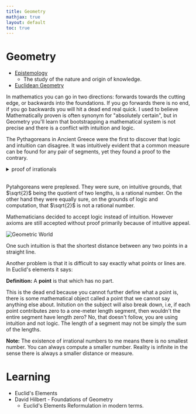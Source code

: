 ```yaml
---
title: Geometry
mathjax: true
layout: default
toc: true
---
```



# Geometry

* [Epistemology](Epistemology.html)
    * The study of the nature and origin of knowledge.
* [Euclidean Geometry](EuclideanGeometry.html)


In mathematics you can go in two directions: forwards towards the cutting edge, or backwards into the foundations. If you go forwards there is no end, if you go backwards you will hit a dead end real quick. I used to believe Mathematically proven is often synonym for "absolutely certain", but in Geometry you'll learn that bootstrapping a mathematical system is not precise and there is a conflict with intuition and logic.

The Pythagoreans in Ancient Greece were the first to discover that logic and intuition can disagree. It was intuitively evident that a common measure can be found for any pair of segments, yet they found a proof to the contrary.

<details>
<summary> proof of irrationals </summary>

<div class="definition" markdown="block">
{% include theorems/Sqrt2IsIrrational.md %}
</div>
</details><br>


Pytahgoreans were preplexed. They were sure, on intuitive grounds, that $\sqrt{2}$ being the quotient of two lengths, is a rational number. On the other hand they were equally sure, on the grounds of logic and computation, that $\sqrt{2}$ is not a rational number.

Mathematicians decided to accept logic instead of intuition. However axioms are still accepted without proof primarily because of intuitive appeal.

![Geometric World](/documents/assets/ThirdteenFloor.png)

One such intuition is that the shortest distance between any two points in a straight line. 

Another problem is that it is difficult to say exactly what points or lines are. In Euclid's elements it says:

**Definition:** A **point** is that which has no part.

This is the dead end because you cannot further define what a point is, there is some mathematical object called a point that we cannot say anything else about. Initution on the subject will also break down, i.e, if each point contributes zero to a one-meter length segment, then wouldn't the entire segment have length zero? No, that doesn't follow, you are using intuition and not logic. The length of a segment may not be simply the sum of the lengths.


**Note:** The existence of irrational numbers to me means there is no smallest number. You can always compute a smaller number. Reality is infinite in the sense there is always a smaller distance or measure.


# Learning 

* Euclid's Elements
* David Hilbert - Foundations of Geometry
    * Euclid's Elements Reformulation in modern terms.


